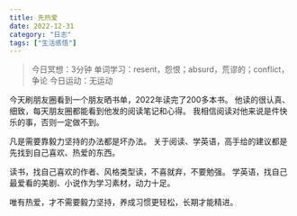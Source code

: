 ```yaml
---
title: 先热爱
date: 2022-12-31
category: "日志"
tags: ["生活感悟"]
---
```

> 今日冥想：3分钟
> 单词学习：resent，怨恨；absurd，荒谬的；conflict，争论
> 今日运动：无运动

今天刷朋友圈看到一个朋友晒书单，2022年读完了200多本书。
他读的很认真、细致，每天朋友圈都能看到他发的阅读笔记和心得。
我相信阅读对他来说是件快乐的事，否则一定做不到。

凡是需要靠毅力坚持的办法都是坏办法。
关于阅读、学英语，高手给的建议都是先找到自己喜欢、热爱的东西。

读书，找自己喜欢的作者、风格类型读，不喜就弃，不要勉强。
学英语，找自己最爱看的美剧、小说作为学习素材，动力十足。

唯有热爱，才不需要毅力坚持，养成习惯更轻松，长期才能精进。

